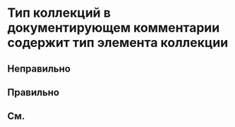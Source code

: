 # Тип коллекций в документирующем комментарии содержит тип элемента коллекции

## Неправильно

## Правильно

## См.

